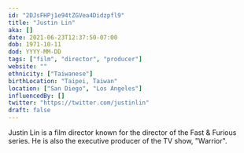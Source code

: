 ```yaml
---
id: "2DJsFHPj1e94tZGVea4Didzpfl9"
title: "Justin Lin"
aka: []
date: 2021-06-23T12:37:50-07:00
dob: 1971-10-11
dod: YYYY-MM-DD
tags: ["film", "director", "producer"]
website: ""
ethnicity: ["Taiwanese"]
birthLocation: "Taipei, Taiwan"
location: ["San Diego", "Los Angeles"]
influencedBy: []
twitter: "https://twitter.com/justinlin"
draft: false
---
```


Justin Lin is a film director known for the director of the Fast & Furious
series. He is also the executive producer of the TV show, "Warrior".

